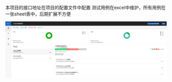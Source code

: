 本项目的接口地址在项目的配置文件中配置
测试用例在excel中维护，所有用例在一张sheet表中，后期扩展不方便


![自动化测试报告](https://raw.githubusercontent.com/shuiyuebingdian/AutoTestFrameJava/master/images/20190110100659.png)
